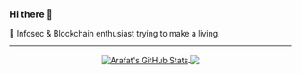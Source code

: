 ### Hi there 👋

<!--
**arafatansari/arafatansari** is a ✨ _special_ ✨ repository because its `README.md` (this file) appears on your GitHub profile.

Here are some ideas to get you started:

- 🔭 I’m currently working on ...
- 🌱 I’m currently learning ...
- 👯 I’m looking to collaborate on ...
- 🤔 I’m looking for help with ...
- 💬 Ask me about ...
- 📫 How to reach me: ...
- 😄 Pronouns: ...
- ⚡ Fun fact: ...
-->

🔭 Infosec & Blockchain enthusiast trying to make a living.

---

<p align="center">

<a href="https://github.com/arafatansari/arafatansari">
  <img align="center" src="https://github-readme-stats.vercel.app/api?username=ArafatAnsari&show_icons=true&theme=merko&include_all_commits=true&hide=contribs&count_private=true&line_height=32" alt="Arafat's GitHub Stats" />
</a>

<a href="https://github.com/arafatansari/arafatansari">
  <img align="center" src="https://github-readme-stats.vercel.app/api/top-langs/?username=ArafatAnsari&show_icons=true&theme=merko&langs_count=3&layout=default&hide_border=false" />
</a>

</p>
